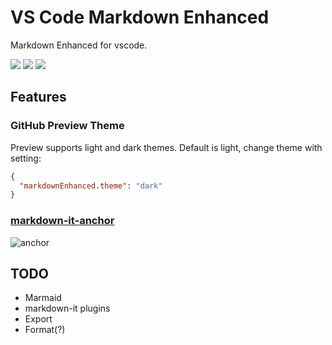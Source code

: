 # VS Code Markdown Enhanced

Markdown Enhanced for vscode.

[![](https://vsmarketplacebadge.apphb.com/version-short/tarocch1.markdown-enhanced.svg)](https://marketplace.visualstudio.com/items?itemName=tarocch1.markdown-enhanced) [![](https://vsmarketplacebadge.apphb.com/downloads-short/tarocch1.markdown-enhanced.svg)](https://marketplace.visualstudio.com/items?itemName=tarocch1.markdown-enhanced) [![](https://vsmarketplacebadge.apphb.com/rating-short/tarocch1.markdown-enhanced.svg)](https://marketplace.visualstudio.com/items?itemName=tarocch1.markdown-enhanced)

## Features

### GitHub Preview Theme

Preview supports light and dark themes. Default is light, change theme with setting:

```json
{
  "markdownEnhanced.theme": "dark"
}
```

### [markdown-it-anchor](https://github.com/valeriangalliat/markdown-it-anchor)

![anchor](https://cdn.jsdelivr.net/gh/Tarocch1/vscode-markdown-enhanced/images/anchor.png)

## TODO

- Marmaid
- markdown-it plugins
- Export
- Format(?)
